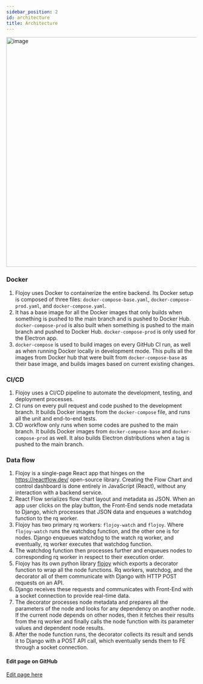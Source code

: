 ```yaml
---
sidebar_position: 2
id: architecture
title: Architecture
---
```


<img width="606" alt="image" src="https://user-images.githubusercontent.com/1865834/228071258-418c7a14-68a9-4277-ab6b-a798f0889d09.png" />

### Docker

1. Flojoy uses Docker to containerize the entire backend. Its Docker setup is composed of three files: `docker-compose-base.yaml`, `docker-compose-prod.yaml`, and `docker-compose.yaml`.
2. It has a base image for all the Docker images that only builds when something is pushed to the main branch and is pushed to Docker Hub. `docker-compose-prod` is also built when something is pushed to the main branch and pushed to Docker Hub. `docker-compose-prod` is only used for the Electron app.
3. `docker-compose` is used to build images on every GitHub CI run, as well as when running Docker locally in development mode. This pulls all the images from Docker hub that were built from `docker-compose-base` as their base image, and builds images based on current existing changes.

### CI/CD

1. Flojoy uses a CI/CD pipeline to automate the development, testing, and deployment processes. 
2. CI runs on every pull request and code pushed to the development branch. It builds Docker images from the `docker-compose` file, and runs all the unit and end-to-end tests.
3. CD workflow only runs when some codes are pushed to the main branch. It builds Docker images from `docker-compose-base` and `docker-compose-prod` as well. It also builds Electron distributions when a tag is pushed to the main branch.

### Data flow

1. Flojoy is a single-page React app that hinges on the https://reactflow.dev/ open-source library. Creating the Flow Chart and control dashboard is done entirely in JavaScript (React), without any interaction with a backend service.
2. React Flow serializes flow chart layout and metadata as JSON. When an app user clicks on the play button, the Front-End sends node metadata to Django, which processes that JSON data and enqueues a watchdog function to the rq worker.
3. Flojoy has two primary rq workers: `flojoy-watch` and `flojoy`. Where `flojoy-watch` runs the watchdog function, and the other one is for nodes. Django enqueues watchdog to the watch rq worker, and eventually, rq worker executes that watchdog function.
4. The watchdog function then processes further and enqueues nodes to corresponding rq worker in respect to their execution order. 
5. Flojoy has its own python library [flojoy](https://pypi.org/project/flojoy/) which exports a decorator function to wrap all the node functions. Rq workers, watchdog, and the decorator all of them communicate with Django with HTTP POST requests on an API.
6. Django receives these requests and communicates with Front-End with a socket connection to provide real-time data. 
7. The decorator processes node metadata and prepares all the parameters of the node and looks for any dependency on another node. If the current node depends on other nodes, then it fetches their results from the rq worker and finally calls the node function with its parameter values and dependent node results.
8. After the node function runs, the decorator collects its result and sends it to Django with a POST API call, which eventually sends them to FE through a socket connection.

<SectionBreak />

[//]: # (Edit page on GitHub)

#### Edit page on GitHub

[Edit page here](https://github.com/flojoy-ai/docs/blob/main/docs/getting-started/architecture.md)

